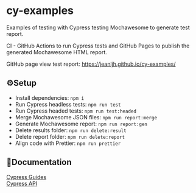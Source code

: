 # cy-examples

Examples of testing with Cypress testing Mochawesome to generate test report.

CI - GitHub Actions to run Cypress tests and GitHub Pages to publish the generated Mochawesome HTML report.

GitHub page view test report: https://jeanljh.github.io/cy-examples/

## ⚙Setup
* Install dependencies: `npm i`
* Run Cypress headless tests: `npm run test`
* Run Cypress headed tests: `npm run test:headed`
* Merge Mochawesome JSON files: `npm run report:merge`
* Generate Mochawesome report: `npm run report:gen`
* Delete results folder: `npm run delete:result`
* Delete report folder: `npm run delete:report`
* Align code with Prettier: `npm run prettier`

## 📖Documentation
<a href="https://docs.cypress.io/guides/overview/why-cypress">Cypress Guides</a>
</br>
<a href="https://docs.cypress.io/api/table-of-contents">Cypress API</a>
